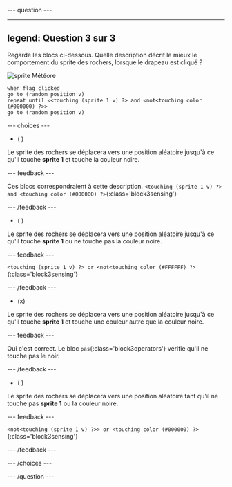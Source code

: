 
--- question ---

---
legend: Question 3 sur 3
---

Regarde les blocs ci-dessous. Quelle description décrit le mieux le comportement du sprite des rochers, lorsque le drapeau est cliqué ?


![sprite Météore](images/rocks-sprite.png)
```blocks3
when flag clicked
go to (random position v)
repeat until <<touching (sprite 1 v) ?> and <not<touching color (#000000) ?>>
go to (random position v)
```

--- choices ---

- ( )

Le sprite des rochers se déplacera vers une position aléatoire jusqu'à ce qu'il touche **sprite 1** et touche la couleur noire.

  --- feedback ---

Ces blocs correspondraient à cette description. 
`<touching (sprite 1 v) ?> and <touching color (#000000) ?>`{:class='block3sensing'}

  --- /feedback ---

- ( )

Le sprite des rochers se déplacera vers une position aléatoire jusqu'à ce qu'il touche **sprite 1** ou ne touche pas la couleur noire.

  --- feedback ---

`<touching (sprite 1 v) ?> or <not<touching color (#FFFFFF) ?>`{:class='block3sensing'}

  --- /feedback ---

- (x)

Le sprite des rochers se déplacera vers une position aléatoire jusqu'à ce qu'il touche **sprite 1** et touche une couleur autre que la couleur noire.

  --- feedback ---

Oui c'est correct. Le bloc `pas`{:class='block3operators'} vérifie qu'il ne touche pas le noir.

  --- /feedback ---

- ( )

Le sprite des rochers se déplacera vers une position aléatoire tant qu'il ne touche pas **sprite 1** ou la couleur noire.

  --- feedback ---

`<not<touching (sprite 1 v) ?>> or <touching color (#000000) ?>`{:class='block3sensing'}

  --- /feedback ---

--- /choices ---

--- /question ---
